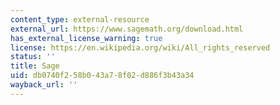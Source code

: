 ```yaml
---
content_type: external-resource
external_url: https://www.sagemath.org/download.html
has_external_license_warning: true
license: https://en.wikipedia.org/wiki/All_rights_reserved
status: ''
title: Sage
uid: db0740f2-58b0-43a7-8f02-d886f3b43a34
wayback_url: ''
---
```

